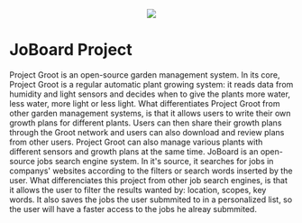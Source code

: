 <div align="center">

![](Joboard/static/img/readme_pics/JoBoardlogo.jpeg)

</div>

# JoBoard Project

Project Groot is an open-source garden management system. In its core, Project Groot is a regular automatic plant growing system: it reads data from humidity and light sensors and decides when to give the plants more water, less water, more light or less light. What differentiates Project Groot from other garden management systems, is that it allows users to write their own growth plans for different plants. Users can then share their growth plans through the Groot network and users can also download and review plans from other users. Project Groot can also manage various plants with different sensors and growth plans at the same time.
JoBoard is an open-source jobs search engine system.
In it's source, it searches for jobs in companys' websites according to the filters or search words inserted by the user. What differenciates this project from other job search engines, is that it allows the user to filter the results wanted by: location, scopes, key words. It also saves the jobs the user submmited to in a personalized list, so the user will have a faster access to the jobs he alreay submmited.

